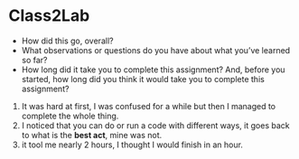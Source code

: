# Class2Lab 

* How did this go, overall?
* What observations or questions do you have about what you’ve learned so far?
* How long did it take you to complete this assignment? And, before you started, how long did you think it would take you to complete this assignment?



1. It was hard at first, I was confused for a while but then I managed to complete the whole thing. 
2. I noticed that you can do or run a code with different ways, it goes back to what is the **best act**, mine was not. 
3. it tool me nearly 2 hours, I thought I would finish in an hour.
